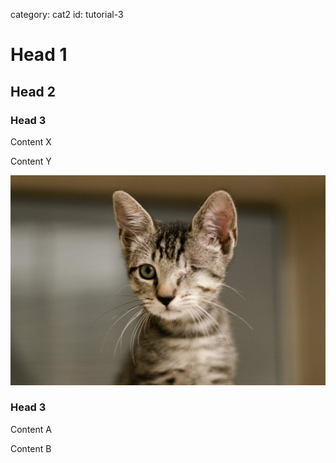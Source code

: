 category: cat2
id: tutorial-3

# Head 1

## Head 2

### Head 3

Content X

Content Y

![img/_markdowns-raw-poc-tutorial-3-untitled.png](img/_markdowns-raw-poc-tutorial-3-untitled.png)

### Head 3

Content A

Content B